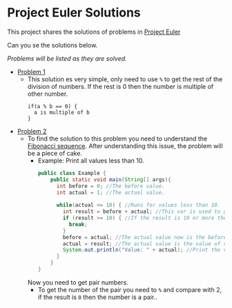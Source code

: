 # Project Euler Solutions

This project shares the solutions of problems in [Project Euler](https://projecteuler.net/)

Can you se the solutions below.

_Problems will be listed as they are solved._

* [Problem 1](src/main/java/io/github/danildzambrana/projecteuler/problem1/Problem1.java)
    * This solution es very simple, only need to use ```%``` to get the rest of the division of numbers. If the rest is
      0 then the number is multiple of other number.
      ```
      if(a % b == 0) {
        a is multiple of b
      }
      ```
* [Problem 2](src/main/java/io/github/danildzambrana/projecteuler/problem2/Problem2.java)
    * To find the solution to this problem you need to understand
      the [Fibonacci sequence](https://en.wikipedia.org/wiki/Fibonacci_sequence). After understanding this issue, the
      problem will be a piece of cake.
        - Example:
          Print all values less than 10.
          ```java
          public class Example {
              public static void main(String[] args){
                int before = 0; //The before value.
                int actual = 1; //The actual value.
              
                while(actual <= 10) { //Runs for values less than 10.
                  int result = before + actual; //This var is used to generate the new value.
                  if (result >= 10) { //If the result is 10 or more then break the loop.
                    break;
                  }
                  before = actual; //The actual value now is the before value.
                  actual = result; //The actual value is the value of result.
                  System.out.println("Value: " + actual); //Print the value.
                }
              }
          }
          ```
      Now you need to get pair numbers.
        - To get the number of the pair you need to `%` and compare with 2, if the result is `0` then the number is a pair..

```